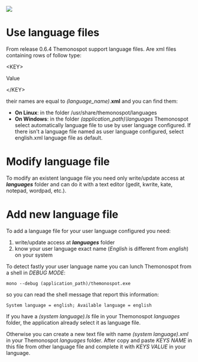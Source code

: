 [![](http://www.integrazioneweb.com/themonospot/images/themonospot_48.png)](http://www.integrazioneweb.com/themonospot/)

# Use language files #

From release 0.6.4 Themonospot support language files. Are xml files containing rows of follow type:
> 

&lt;KEY&gt;

Value

&lt;/KEY&gt;


their names are equal to _(language\_name)_.**xml** and you can find them:
  * **On Linux**: in the folder /usr/share/themonospot/languages
  * **On Windows**: in the folder _(application\_path)\languages_
Themonospot select automatically language file to use by user language configured. If there isn't a language file named as user language configured, select english.xml language file as default.

#  #
# Modify language file #
To modify an existent language file you need only write/update access at _**languages**_ folder and can do it with a text editor (gedit, kwrite, kate, notepad, wordpad, etc.).

#  #
# Add new language file #
To add a language file for your user language configured you need:
  1. write/update access at _**languages**_ folder
  1. know your user language exact name (_English_ is different from _english_) on your system

To detect fastly your user language name you can lunch Themonospot from a shell in _DEBUG MODE_:
```
mono --debug (application_path)/themonospot.exe
```
so you can read the shell message that report this information:
```
System language = english; Available language = english
```

If you have a _(system language).ls_ file in your Themonospot _languages_ folder, the application already select it as language file.

Otherwise you can create a new text file with name _(system language).xml_ in your Themonospot _languages_ folder.
After copy and paste _KEYS NAME_ in this file from other language file and complete it with _KEYS VALUE_ in your language.